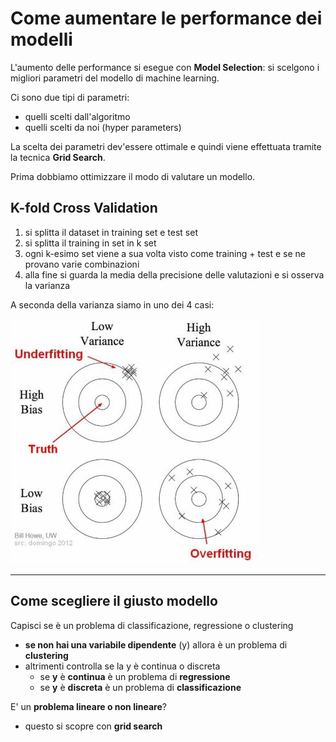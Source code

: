 # Come aumentare le performance dei modelli

L'aumento delle performance si esegue con **Model Selection**: si scelgono i migliori parametri del modello di machine learning.

Ci sono due tipi di parametri:

- quelli scelti dall'algoritmo
- quelli scelti da noi (hyper parameters)

La scelta dei parametri dev'essere ottimale e quindi viene effettuata tramite la tecnica **Grid Search**.

Prima dobbiamo ottimizzare il modo di valutare un modello.

## K-fold Cross Validation

1. si splitta il dataset in training set e test set
2. si splitta il training in set in k set
3. ogni k-esimo set viene a sua volta visto come training + test e se ne provano varie combinazioni
4. alla fine si guarda la media della precisione delle valutazioni e si osserva la varianza

A seconda della varianza siamo in uno dei 4 casi:

![bias VS varianza](img/001.png)

---

## Come scegliere il giusto modello

Capisci se è un problema di classificazione, regressione o clustering

- **se non hai una variabile dipendente** (y) allora è un problema di **clustering** 
- altrimenti controlla se la y è continua o discreta
  - se **y** è **continua** è un problema di **regressione**
  - se **y** è **discreta** è un problema di **classificazione**

E' un **problema lineare o non lineare**?

- questo si scopre con **grid search**
